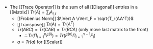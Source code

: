 - The [[Trace Operator]] is the sum of all [[Diagonal]] entries in a [[Matrix]] $Tr(A) = \sum_{i}A_{i,i}$ 
	- [[Frobenius Norm]] $\lVert A \rVert_F = \sqrt{T_r(AA^T)}$ 
	- [[Transpose]] $Tr(A) = Tr(A^T)$ 
	- $Tr(ABC) = Tr(CAB) = Tr(BCA)$ (only move last matrix to the front)
		- $\therefore Tr(\Pi_{i=1}^{n}F^{(i)}) = Tr(F^{(n)} \Pi_{i=1}^{n-1}F_i)$
	- $a = Tr(a)$ for [[Scalar]]